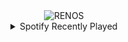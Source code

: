 <div align="center">
<picture>
    <source media="(prefers-color-scheme: dark)" srcset="https://i.ibb.co/kghLK5Xw/output-gif.gif">
    <source media="(prefers-color-scheme: light)" srcset="https://i.ibb.co/kghLK5Xw/output-gif.gif">
    <img alt="RENOS" src="https://i.ibb.co/kghLK5Xw/output-gif.gif">
</picture>
<details>
<summary>Spotify Recently Played</summary>
<img src="https://spotify-recently-played-readme.vercel.app/api?user=31d6d6zerc5ct6kck32na2ozsqf4&unique=1&width=400" alt="Spotify" />
</details>
</div>

<!-- Image deletion URL: https://ibb.co/27jzqWdC/0249fcc68daeafc2a6a9393f7e890114 -->
